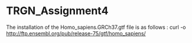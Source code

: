 # TRGN_Assignment4
The installation of the Homo_sapiens.GRCh37.gtf file is as follows :
curl -o http://ftp.ensembl.org/pub/release-75/gtf/homo_sapiens/ 
